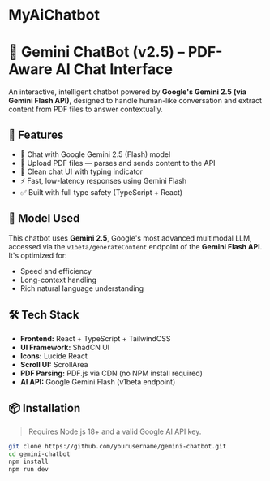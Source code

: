 # MyAiChatbot
# 💬 Gemini ChatBot (v2.5) – PDF-Aware AI Chat Interface

An interactive, intelligent chatbot powered by **Google's Gemini 2.5 (via Gemini Flash API)**, designed to handle human-like conversation and extract content from PDF files to answer contextually.

## 🚀 Features

- 🤖 Chat with Google Gemini 2.5 (Flash) model
- 📄 Upload PDF files — parses and sends content to the API
- 💬 Clean chat UI with typing indicator
- ⚡ Fast, low-latency responses using Gemini Flash
- ✅ Built with full type safety (TypeScript + React)

## 🧠 Model Used

This chatbot uses **Gemini 2.5**, Google's most advanced multimodal LLM, accessed via the `v1beta/generateContent` endpoint of the **Gemini Flash API**. It's optimized for:
- Speed and efficiency
- Long-context handling
- Rich natural language understanding

## 🛠️ Tech Stack

- **Frontend:** React + TypeScript + TailwindCSS
- **UI Framework:** ShadCN UI
- **Icons:** Lucide React
- **Scroll UI:** ScrollArea
- **PDF Parsing:** PDF.js via CDN (no NPM install required)
- **AI API:** Google Gemini Flash (v1beta endpoint)

## 📦 Installation

> Requires Node.js 18+ and a valid Google AI API key.

```bash
git clone https://github.com/yourusername/gemini-chatbot.git
cd gemini-chatbot
npm install
npm run dev

